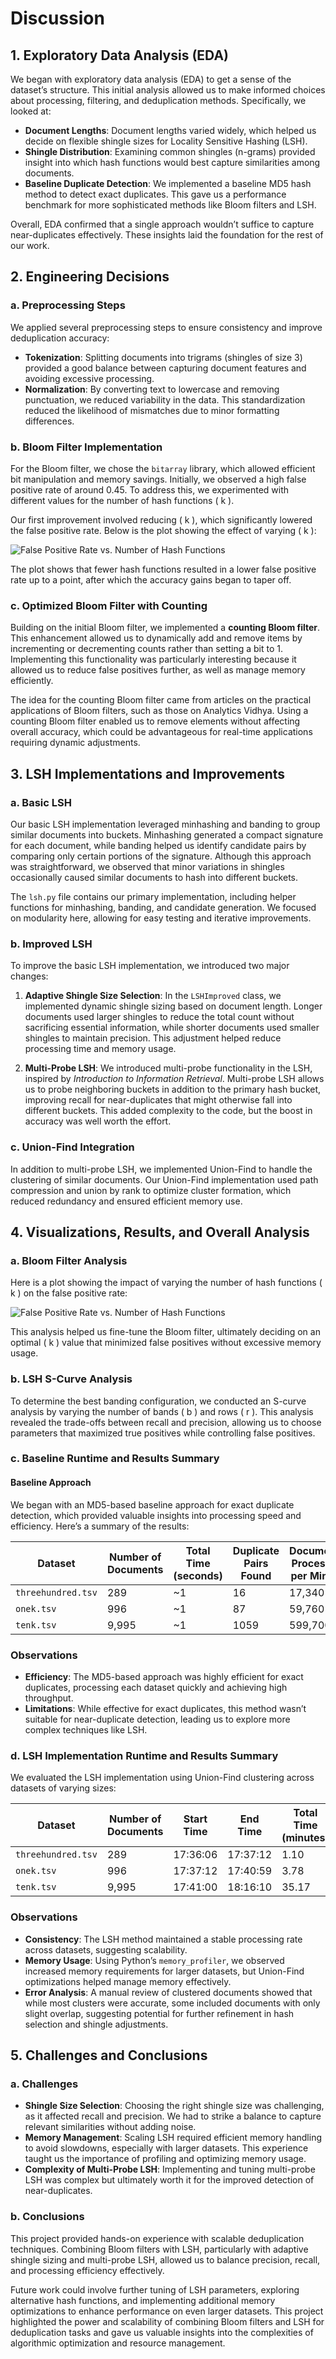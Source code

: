 # Discussion

## 1. Exploratory Data Analysis (EDA)

We began with exploratory data analysis (EDA) to get a sense of the dataset’s structure. This initial analysis allowed us to make informed choices about processing, filtering, and deduplication methods. Specifically, we looked at:
- **Document Lengths**: Document lengths varied widely, which helped us decide on flexible shingle sizes for Locality Sensitive Hashing (LSH).
- **Shingle Distribution**: Examining common shingles (n-grams) provided insight into which hash functions would best capture similarities among documents.
- **Baseline Duplicate Detection**: We implemented a baseline MD5 hash method to detect exact duplicates. This gave us a performance benchmark for more sophisticated methods like Bloom filters and LSH.

Overall, EDA confirmed that a single approach wouldn’t suffice to capture near-duplicates effectively. These insights laid the foundation for the rest of our work.

## 2. Engineering Decisions

### a. Preprocessing Steps
We applied several preprocessing steps to ensure consistency and improve deduplication accuracy:
- **Tokenization**: Splitting documents into trigrams (shingles of size 3) provided a good balance between capturing document features and avoiding excessive processing.
- **Normalization**: By converting text to lowercase and removing punctuation, we reduced variability in the data. This standardization reduced the likelihood of mismatches due to minor formatting differences.

### b. Bloom Filter Implementation
For the Bloom filter, we chose the `bitarray` library, which allowed efficient bit manipulation and memory savings. Initially, we observed a high false positive rate of around 0.45. To address this, we experimented with different values for the number of hash functions \( k \). 

Our first improvement involved reducing \( k \), which significantly lowered the false positive rate. Below is the plot showing the effect of varying \( k \):

![False Positive Rate vs. Number of Hash Functions](./falsepos.png)

The plot shows that fewer hash functions resulted in a lower false positive rate up to a point, after which the accuracy gains began to taper off.

### c. Optimized Bloom Filter with Counting
Building on the initial Bloom filter, we implemented a **counting Bloom filter**. This enhancement allowed us to dynamically add and remove items by incrementing or decrementing counts rather than setting a bit to 1. Implementing this functionality was particularly interesting because it allowed us to reduce false positives further, as well as manage memory efficiently.

The idea for the counting Bloom filter came from articles on the practical applications of Bloom filters, such as those on Analytics Vidhya. Using a counting Bloom filter enabled us to remove elements without affecting overall accuracy, which could be advantageous for real-time applications requiring dynamic adjustments.

## 3. LSH Implementations and Improvements

### a. Basic LSH
Our basic LSH implementation leveraged minhashing and banding to group similar documents into buckets. Minhashing generated a compact signature for each document, while banding helped us identify candidate pairs by comparing only certain portions of the signature. Although this approach was straightforward, we observed that minor variations in shingles occasionally caused similar documents to hash into different buckets.

The `lsh.py` file contains our primary implementation, including helper functions for minhashing, banding, and candidate generation. We focused on modularity here, allowing for easy testing and iterative improvements.

### b. Improved LSH
To improve the basic LSH implementation, we introduced two major changes:

1. **Adaptive Shingle Size Selection**: In the `LSHImproved` class, we implemented dynamic shingle sizing based on document length. Longer documents used larger shingles to reduce the total count without sacrificing essential information, while shorter documents used smaller shingles to maintain precision. This adjustment helped reduce processing time and memory usage.

2. **Multi-Probe LSH**: We introduced multi-probe functionality in the LSH, inspired by *Introduction to Information Retrieval*. Multi-probe LSH allows us to probe neighboring buckets in addition to the primary hash bucket, improving recall for near-duplicates that might otherwise fall into different buckets. This added complexity to the code, but the boost in accuracy was well worth the effort. 

### c. Union-Find Integration
In addition to multi-probe LSH, we implemented Union-Find to handle the clustering of similar documents. Our Union-Find implementation used path compression and union by rank to optimize cluster formation, which reduced redundancy and ensured efficient memory use.

## 4. Visualizations, Results, and Overall Analysis

### a. Bloom Filter Analysis
Here is a plot showing the impact of varying the number of hash functions \( k \) on the false positive rate:

![False Positive Rate vs. Number of Hash Functions](./falsepos.png)

This analysis helped us fine-tune the Bloom filter, ultimately deciding on an optimal \( k \) value that minimized false positives without excessive memory usage.

### b. LSH S-Curve Analysis
To determine the best banding configuration, we conducted an S-curve analysis by varying the number of bands \( b \) and rows \( r \). This analysis revealed the trade-offs between recall and precision, allowing us to choose parameters that maximized true positives while controlling false positives.

### c. Baseline Runtime and Results Summary

#### Baseline Approach
We began with an MD5-based baseline approach for exact duplicate detection, which provided valuable insights into processing speed and efficiency. Here’s a summary of the results:

| Dataset           | Number of Documents | Total Time (seconds) | Duplicate Pairs Found | Documents Processed per Minute |
|-------------------|---------------------|-----------------------|------------------------|--------------------------------|
| `threehundred.tsv` | 289                 | ~1                    | 16                     | 17,340                          |
| `onek.tsv`         | 996                 | ~1                    | 87                     | 59,760                          |
| `tenk.tsv`         | 9,995               | ~1                    | 1059                   | 599,700                         |

### Observations
- **Efficiency**: The MD5-based approach was highly efficient for exact duplicates, processing each dataset quickly and achieving high throughput.
- **Limitations**: While effective for exact duplicates, this method wasn’t suitable for near-duplicate detection, leading us to explore more complex techniques like LSH.

### d. LSH Implementation Runtime and Results Summary
We evaluated the LSH implementation using Union-Find clustering across datasets of varying sizes:

| Dataset           | Number of Documents | Start Time           | End Time             | Total Time (minutes) | Documents Processed Per Minute |
|-------------------|---------------------|----------------------|----------------------|-----------------------|---------------------------------|
| `threehundred.tsv` | 289                 | 17:36:06             | 17:37:12             | 1.10                  | ~262                             |
| `onek.tsv`         | 996                 | 17:37:12             | 17:40:59             | 3.78                  | ~263                             |
| `tenk.tsv`         | 9,995               | 17:41:00             | 18:16:10             | 35.17                 | ~284                             |

### Observations
- **Consistency**: The LSH method maintained a stable processing rate across datasets, suggesting scalability.
- **Memory Usage**: Using Python’s `memory_profiler`, we observed increased memory requirements for larger datasets, but Union-Find optimizations helped manage memory effectively.
- **Error Analysis**: A manual review of clustered documents showed that while most clusters were accurate, some included documents with only slight overlap, suggesting potential for further refinement in hash selection and shingle adjustments.

## 5. Challenges and Conclusions

### a. Challenges
- **Shingle Size Selection**: Choosing the right shingle size was challenging, as it affected recall and precision. We had to strike a balance to capture relevant similarities without adding noise.
- **Memory Management**: Scaling LSH required efficient memory handling to avoid slowdowns, especially with larger datasets. This experience taught us the importance of profiling and optimizing memory usage.
- **Complexity of Multi-Probe LSH**: Implementing and tuning multi-probe LSH was complex but ultimately worth it for the improved detection of near-duplicates.

### b. Conclusions
This project provided hands-on experience with scalable deduplication techniques. Combining Bloom filters with LSH, particularly with adaptive shingle sizing and multi-probe LSH, allowed us to balance precision, recall, and processing efficiency effectively.

Future work could involve further tuning of LSH parameters, exploring alternative hash functions, and implementing additional memory optimizations to enhance performance on even larger datasets. This project highlighted the power and scalability of combining Bloom filters and LSH for deduplication tasks and gave us valuable insights into the complexities of algorithmic optimization and resource management.
